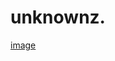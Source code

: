 # unknownz.
[image](https://github.com/user-attachments/assets/e9a91389-9c7b-4069-b104-91606c732621)
